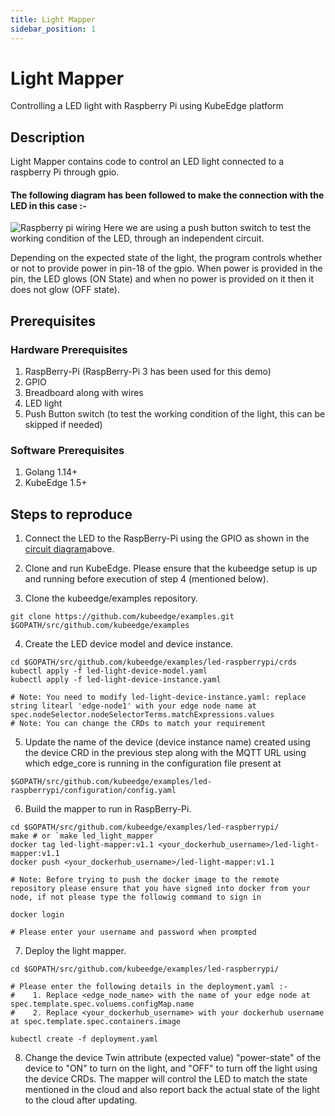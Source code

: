 ```yaml
---
title: Light Mapper
sidebar_position: 1
---
```

# Light Mapper

Controlling a LED light with Raspberry Pi using KubeEdge platform

 ## Description

Light Mapper contains code to control an LED light connected to a raspberry Pi through gpio.

#### The following diagram has been followed to make the connection with the LED in this case :-

![Raspberry pi wiring](/img/user-cases/raspberry-pi-wiring.png)
Here we are using a push button  switch to test the working condition of the LED, through an independent  circuit.

Depending on the expected state of the light, the program controls whether or not to provide power in pin-18 of the gpio.
When power is provided in the pin, the LED glows (ON State) and when no power is provided on it then it does not glow (OFF state).



## Prerequisites

### Hardware Prerequisites

1. RaspBerry-Pi (RaspBerry-Pi 3 has been used for this demo)
2. GPIO
3. Breadboard along with wires
4. LED light
5. Push Button switch (to test the working condition of the light, this can be skipped if needed)

### Software Prerequisites

1. Golang 1.14+
2. KubeEdge 1.5+

## Steps to reproduce

1. Connect the LED to the RaspBerry-Pi using the GPIO as shown in the [circuit diagram](/img/user-cases/raspberry-pi-wiring.png)above.

2. Clone and run KubeEdge.
    Please ensure that the kubeedge setup is up and running before execution of step 4 (mentioned below).

3. Clone the kubeedge/examples repository.

```console
git clone https://github.com/kubeedge/examples.git $GOPATH/src/github.com/kubeedge/examples
```

4. Create the LED device model and device instance.

```console
cd $GOPATH/src/github.com/kubeedge/examples/led-raspberrypi/crds
kubectl apply -f led-light-device-model.yaml
kubectl apply -f led-light-device-instance.yaml

# Note: You need to modify led-light-device-instance.yaml: replace string litearl 'edge-node1' with your edge node name at spec.nodeSelector.nodeSelectorTerms.matchExpressions.values
# Note: You can change the CRDs to match your requirement
```

 5. Update the name of the device (device instance name) created using the device CRD in the previous step along with the MQTT URL using which edge_core is running in the configuration file present at
 ```console
 $GOPATH/src/github.com/kubeedge/examples/led-raspberrypi/configuration/config.yaml
 ```

 6. Build the mapper to run in RaspBerry-Pi.

```shell
cd $GOPATH/src/github.com/kubeedge/examples/led-raspberrypi/
make # or `make led_light_mapper`
docker tag led-light-mapper:v1.1 <your_dockerhub_username>/led-light-mapper:v1.1
docker push <your_dockerhub_username>/led-light-mapper:v1.1

# Note: Before trying to push the docker image to the remote repository please ensure that you have signed into docker from your node, if not please type the followig command to sign in

docker login

# Please enter your username and password when prompted

```

 7. Deploy the light mapper.

```console
cd $GOPATH/src/github.com/kubeedge/examples/led-raspberrypi/

# Please enter the following details in the deployment.yaml :-
#    1. Replace <edge_node_name> with the name of your edge node at spec.template.spec.voluems.configMap.name
#    2. Replace <your_dockerhub_username> with your dockerhub username at spec.template.spec.containers.image

kubectl create -f deployment.yaml
```

  8. Change the device Twin attribute (expected value) "power-state" of the device to "ON" to turn on the light, and
 "OFF" to turn off the light using the device CRDs. The mapper will control the LED to match the state mentioned in the cloud and also report back
 the actual state of the light to the cloud after updating.

